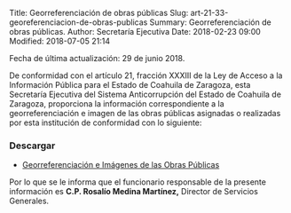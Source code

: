 Title: Georreferenciación de obras públicas
Slug: art-21-33-georeferenciacion-de-obras-publicas
Summary: Georreferenciación de obras públicas.
Author: Secretaría Ejecutiva
Date: 2018-02-23 09:00
Modified: 2018-07-05 21:14


Fecha de última actualización: 29 de junio 2018.

De conformidad con el artículo 21, fracción XXXIII de la Ley de Acceso
a la Información Pública para el Estado de Coahuila de Zaragoza, esta
Secretaría Ejecutiva del Sistema Anticorrupción del Estado de Coahuila
de Zaragoza,  proporciona la información correspondiente a la
georreferenciación e imagen de las obras públicas asignadas o
realizadas por esta institución de conformidad con lo siguiente:

### Descargar

* [Georreferenciación e Imágenes de las Obras Públicas](georreferenciacion-imagenes-obras-publicas.pdf)

Por lo que se le informa que el funcionario responsable de la presente
información es **C.P. Rosalío Medina Martínez,** Director de Servicios
Generales.
